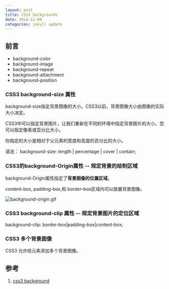 ```yaml
---
layout: post
title: CSS3 backgrounds  
date: 2014-11-09  
categories: jekyll update
---
```

## 前言
* background-color
* background-image
* background-repeat
* background-attachment
* background-position


### CSS3 background-size 属性
background-size指定背景图像的大小。CSS3以前，背景图像大小由图像的实际大小决定。

CSS3中可以指定背景图片，让我们重新在不同的环境中指定背景图片的大小。您可以指定像素或百分比大小。

你指定的大小是相对于父元素的宽度和高度的百分比的大小。

语法： background-size: length | percentage | cover | contain;


### CSS3的background-Origin属性 -- 规定背景的绘制区域
background-Origin属性指定了**背景图像的位置区域**。

content-box, padding-box,和 border-box区域内可以放置背景图像。

![background-origin.gif](../../../../../images/background-origin.gif)


### CSS3 background-clip 属性 -- 规定背景图片的定位区域

background-clip: border-box|padding-box|content-box;

### CSS3 多个背景图像
CSS3 允许给元素添加多个背景图像。



## 参考
1. [css3 background](http://www.w3schools.com/css/css_background.asp)
